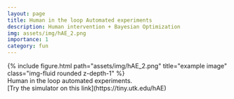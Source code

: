 ```yaml
---
layout: page
title: Human in the loop Automated experiments 
description: Human intervention + Bayesian Optimization
img: assets/img/hAE_2.png
importance: 1
category: fun
---
```



<div class="row">
    <div class="col-sm mt-3 mt-md-0">
        {% include figure.html path="assets/img/hAE_2.png" title="example image" class="img-fluid rounded z-depth-1" %}
    </div>
</div>
<div class="caption">
    Human in the loop automated experiments.
</div>
[Try the simulator on this link](https://tiny.utk.edu/hAE)
